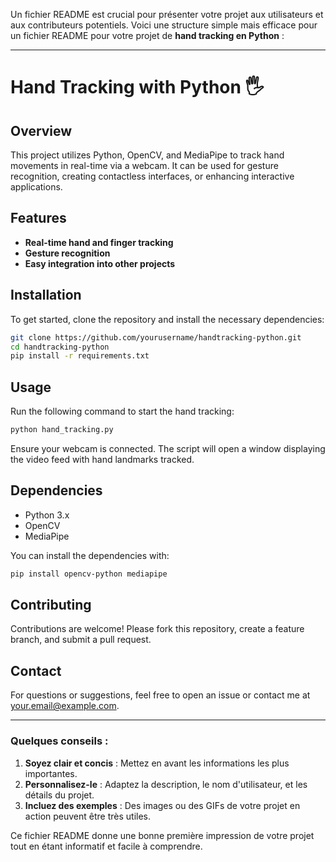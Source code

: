 Un fichier README est crucial pour présenter votre projet aux utilisateurs et aux contributeurs potentiels. Voici une structure simple mais efficace pour un fichier README pour votre projet de **hand tracking en Python** :

---

# Hand Tracking with Python 🖐️

## Overview
This project utilizes Python, OpenCV, and MediaPipe to track hand movements in real-time via a webcam. It can be used for gesture recognition, creating contactless interfaces, or enhancing interactive applications.

## Features
- **Real-time hand and finger tracking**
- **Gesture recognition**
- **Easy integration into other projects**

## Installation
To get started, clone the repository and install the necessary dependencies:
```bash
git clone https://github.com/yourusername/handtracking-python.git
cd handtracking-python
pip install -r requirements.txt
```

## Usage
Run the following command to start the hand tracking:
```bash
python hand_tracking.py
```
Ensure your webcam is connected. The script will open a window displaying the video feed with hand landmarks tracked.

## Dependencies
- Python 3.x
- OpenCV
- MediaPipe

You can install the dependencies with:
```bash
pip install opencv-python mediapipe
```

## Contributing
Contributions are welcome! Please fork this repository, create a feature branch, and submit a pull request.



## Contact
For questions or suggestions, feel free to open an issue or contact me at [your.email@example.com](**https://www.instagram.com/exoocian/**).

---

### Quelques conseils :
1. **Soyez clair et concis** : Mettez en avant les informations les plus importantes.
2. **Personnalisez-le** : Adaptez la description, le nom d'utilisateur, et les détails du projet.
3. **Incluez des exemples** : Des images ou des GIFs de votre projet en action peuvent être très utiles.

Ce fichier README donne une bonne première impression de votre projet tout en étant informatif et facile à comprendre.

